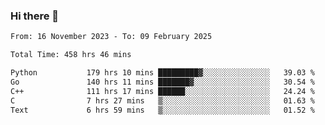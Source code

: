 ### Hi there 👋

<!--
**floyiac/floyiac** is a ✨ _special_ ✨ repository because its `README.md` (this file) appears on your GitHub profile.

Here are some ideas to get you started:

- 🔭 I’m currently working on ...
- 🌱 I’m currently learning ...
- 👯 I’m looking to collaborate on ...
- 🤔 I’m looking for help with ...
- 💬 Ask me about ...
- 📫 How to reach me: ...
- 😄 Pronouns: ...
- ⚡ Fun fact: ...
-->

<!--START_SECTION:waka-->

```txt
From: 16 November 2023 - To: 09 February 2025

Total Time: 458 hrs 46 mins

Python           179 hrs 10 mins █████████▓░░░░░░░░░░░░░░░   39.03 %
Go               140 hrs 11 mins ███████▓░░░░░░░░░░░░░░░░░   30.54 %
C++              111 hrs 17 mins ██████░░░░░░░░░░░░░░░░░░░   24.24 %
C                7 hrs 27 mins   ▒░░░░░░░░░░░░░░░░░░░░░░░░   01.63 %
Text             6 hrs 59 mins   ▒░░░░░░░░░░░░░░░░░░░░░░░░   01.52 %
```

<!--END_SECTION:waka-->
